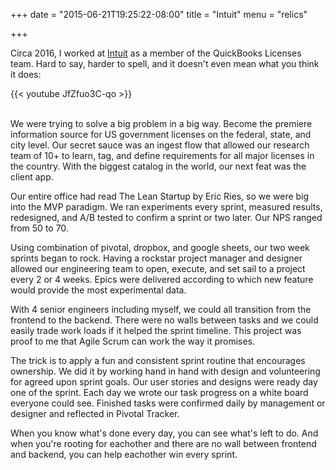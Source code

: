 +++
date = "2015-06-21T19:25:22-08:00"
title = "Intuit"
menu = "relics"

+++

Circa 2016, I worked at [Intuit](https://www.intuit.com/) as a member of the QuickBooks Licenses team.  Hard to say, harder to spell, and it doesn't even mean what you think it does:

{{< youtube JfZfuo3C-qo >}} 

<br>
We were trying to solve a big problem in a big way.  Become the premiere information source for US government licenses on the federal, state, and city level.  Our secret sauce was an ingest flow that allowed our research team of 10+ to learn, tag, and define requirements for all major licenses in the country.  With the biggest catalog in the world, our next feat was the client app.  

Our entire office had read The Lean Startup by Eric Ries, so we were big into the MVP paradigm.  We ran experiments every sprint, measured results, redesigned, and A/B tested to confirm a sprint or two later.  Our NPS ranged from 50 to 70.

Using combination of pivotal, dropbox, and google sheets, our two week sprints began to rock.  Having a rockstar project manager and designer allowed our engineering team to open, execute, and set sail to a project every 2 or 4 weeks.  Epics were delivered according to which new feature would provide the most experimental data.

With 4 senior engineers including myself, we could all transition from the frontend to the backend.  There were no walls between tasks and we could easily trade work loads if it helped the sprint timeline.  This project was proof to me that Agile Scrum can work the way it promises.  

The trick is to apply a fun and consistent sprint routine that encourages ownership.  We did it by working hand in hand with design and volunteering for agreed upon sprint goals.  Our user stories and designs were ready day one of the sprint.  Each day we wrote our task progress on a white board everyone could see.  Finished tasks were confirmed daily by management or designer and reflected in Pivotal Tracker.

When you know what's done every day, you can see what's left to do.  And when you're rooting for eachother and there are no wall between frontend and backend, you can help eachother win every sprint.



